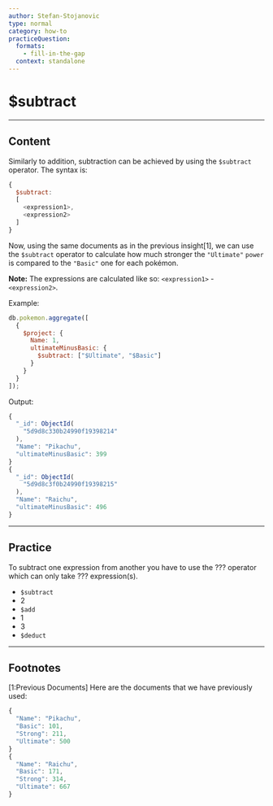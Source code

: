 ```yaml
---
author: Stefan-Stojanovic
type: normal
category: how-to
practiceQuestion:
  formats:
    - fill-in-the-gap
  context: standalone
---
```


# $subtract


---

## Content

Similarly to addition, subtraction can be achieved by using the `$subtract` operator. The syntax is:

```javascript
{ 
  $subtract:  
  [ 
    <expression1>, 
    <expression2> 
  ] 
}
```

Now, using the same documents as in the previous insight[1], we can use the `$subtract` operator to calculate how much stronger the `"Ultimate"` `power` is compared to the `"Basic"` one for each pokémon.

**Note:** The expressions are calculated like so: `<expression1>` - `<expression2>`.

Example:

```javascript
db.pokemon.aggregate([
  {
    $project: {
      Name: 1,
      ultimateMinusBasic: {
        $subtract: ["$Ultimate", "$Basic"]
      }
    }
  }
]);
```

Output:

```javascript
{ 
  "_id": ObjectId(
    "5d9d8c330b24990f19398214"
  ),
  "Name": "Pikachu", 
  "ultimateMinusBasic": 399 
}
{ 
  "_id": ObjectId(
    "5d9d8c3f0b24990f19398215"
  ),
  "Name": "Raichu", 
  "ultimateMinusBasic": 496 
}
```


---

## Practice

To subtract one expression from another you have to use the ??? operator which can only take ??? expression(s).

- `$subtract`
- 2
- `$add`
- 1
- 3
- `$deduct`


---

## Footnotes

[1:Previous Documents]
Here are the documents that we have previously used:

```javascript
{ 
  "Name": "Pikachu",
  "Basic": 101,
  "Strong": 211,
  "Ultimate": 500 
}
{ 
  "Name": "Raichu", 
  "Basic": 171,
  "Strong": 314,
  "Ultimate": 667 
}
```
